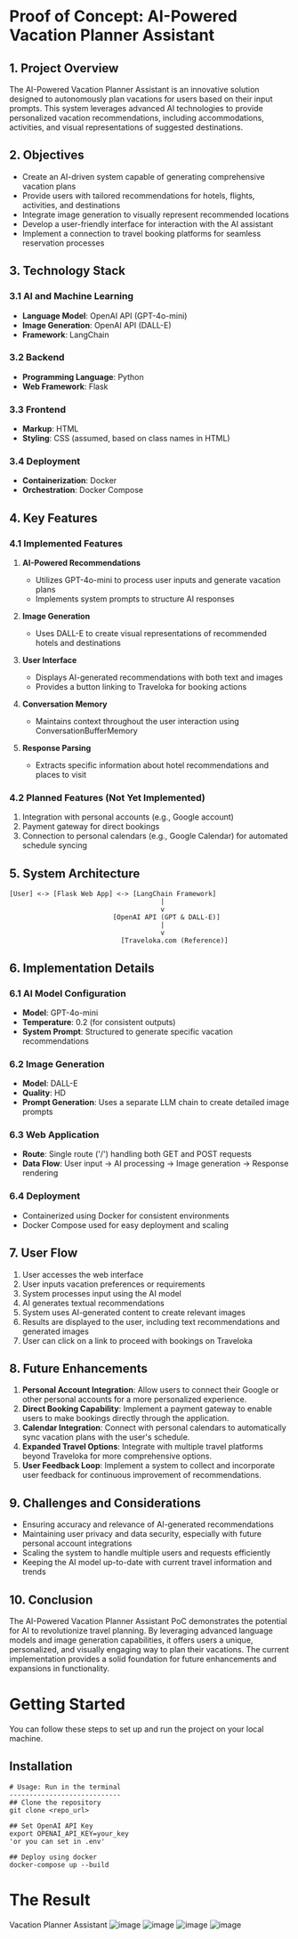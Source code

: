 # Proof of Concept: AI-Powered Vacation Planner Assistant

## 1. Project Overview

The AI-Powered Vacation Planner Assistant is an innovative solution designed to autonomously plan vacations for users based on their input prompts. This system leverages advanced AI technologies to provide personalized vacation recommendations, including accommodations, activities, and visual representations of suggested destinations.

## 2. Objectives

- Create an AI-driven system capable of generating comprehensive vacation plans
- Provide users with tailored recommendations for hotels, flights, activities, and destinations
- Integrate image generation to visually represent recommended locations
- Develop a user-friendly interface for interaction with the AI assistant
- Implement a connection to travel booking platforms for seamless reservation processes

## 3. Technology Stack

### 3.1 AI and Machine Learning
- **Language Model**: OpenAI API (GPT-4o-mini)
- **Image Generation**: OpenAI API (DALL-E)
- **Framework**: LangChain

### 3.2 Backend
- **Programming Language**: Python
- **Web Framework**: Flask

### 3.3 Frontend
- **Markup**: HTML
- **Styling**: CSS (assumed, based on class names in HTML)

### 3.4 Deployment
- **Containerization**: Docker
- **Orchestration**: Docker Compose

## 4. Key Features

### 4.1 Implemented Features
1. **AI-Powered Recommendations**
   - Utilizes GPT-4o-mini to process user inputs and generate vacation plans
   - Implements system prompts to structure AI responses

2. **Image Generation**
   - Uses DALL-E to create visual representations of recommended hotels and destinations

3. **User Interface**
   - Displays AI-generated recommendations with both text and images
   - Provides a button linking to Traveloka for booking actions

4. **Conversation Memory**
   - Maintains context throughout the user interaction using ConversationBufferMemory

5. **Response Parsing**
   - Extracts specific information about hotel recommendations and places to visit

### 4.2 Planned Features (Not Yet Implemented)
1. Integration with personal accounts (e.g., Google account)
2. Payment gateway for direct bookings
3. Connection to personal calendars (e.g., Google Calendar) for automated schedule syncing

## 5. System Architecture

```
[User] <-> [Flask Web App] <-> [LangChain Framework]
                                      |
                                      v
                          [OpenAI API (GPT & DALL-E)]
                                      |
                                      v
                            [Traveloka.com (Reference)]
```

## 6. Implementation Details

### 6.1 AI Model Configuration
- **Model**: GPT-4o-mini
- **Temperature**: 0.2 (for consistent outputs)
- **System Prompt**: Structured to generate specific vacation recommendations

### 6.2 Image Generation
- **Model**: DALL-E
- **Quality**: HD
- **Prompt Generation**: Uses a separate LLM chain to create detailed image prompts

### 6.3 Web Application
- **Route**: Single route ('/') handling both GET and POST requests
- **Data Flow**: User input -> AI processing -> Image generation -> Response rendering

### 6.4 Deployment
- Containerized using Docker for consistent environments
- Docker Compose used for easy deployment and scaling

## 7. User Flow

1. User accesses the web interface
2. User inputs vacation preferences or requirements
3. System processes input using the AI model
4. AI generates textual recommendations
5. System uses AI-generated content to create relevant images
6. Results are displayed to the user, including text recommendations and generated images
7. User can click on a link to proceed with bookings on Traveloka

## 8. Future Enhancements

1. **Personal Account Integration**: Allow users to connect their Google or other personal accounts for a more personalized experience.
2. **Direct Booking Capability**: Implement a payment gateway to enable users to make bookings directly through the application.
3. **Calendar Integration**: Connect with personal calendars to automatically sync vacation plans with the user's schedule.
4. **Expanded Travel Options**: Integrate with multiple travel platforms beyond Traveloka for more comprehensive options.
5. **User Feedback Loop**: Implement a system to collect and incorporate user feedback for continuous improvement of recommendations.

## 9. Challenges and Considerations

- Ensuring accuracy and relevance of AI-generated recommendations
- Maintaining user privacy and data security, especially with future personal account integrations
- Scaling the system to handle multiple users and requests efficiently
- Keeping the AI model up-to-date with current travel information and trends

## 10. Conclusion

The AI-Powered Vacation Planner Assistant PoC demonstrates the potential for AI to revolutionize travel planning. By leveraging advanced language models and image generation capabilities, it offers users a unique, personalized, and visually engaging way to plan their vacations. The current implementation provides a solid foundation for future enhancements and expansions in functionality.


# Getting Started
You can follow these steps to set up and run the project on your local machine.

## Installation
```
# Usage: Run in the terminal
----------------------------
## Clone the repository
git clone <repo_url>

## Set OpenAI API Key
export OPENAI_API_KEY=your_key
'or you can set in .env'

## Deploy using docker
docker-compose up --build
```

# The Result
Vacation Planner Assistant
![image](https://github.com/user-attachments/assets/6d7489f2-ae52-4135-ad8c-87ba849bea90)
![image](https://github.com/user-attachments/assets/7eef76fb-aaf0-47df-b638-e7065fcf2afc)
![image](https://github.com/user-attachments/assets/50982736-36c2-45bf-be66-5b1bed16bff9)
![image](https://github.com/user-attachments/assets/5a91279f-fc11-4c1c-a13b-e5ad740ddcf5)


